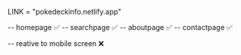 LINK = "pokedeckinfo.netlify.app"

-- homepage ✅
-- searchpage ✅
-- aboutpage ✅
-- contactpage ✅

-- reative to mobile screen ❌
